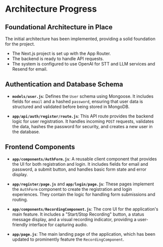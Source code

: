 # Architecture Progress

## Foundational Architecture in Place

The initial architecture has been implemented, providing a solid foundation for the project.

- The Next.js project is set up with the App Router.
- The backend is ready to handle API requests.
- The system is configured to use OpenAI for STT and LLM services and Resend for email.

## Authentication and Database Schema

- **`models/user.js`**: Defines the `User` schema using Mongoose. It includes fields for `email` and a hashed `password`, ensuring that user data is structured and validated before being stored in MongoDB.

- **`app/api/auth/register/route.js`**: This API route provides the backend logic for user registration. It handles incoming `POST` requests, validates the data, hashes the password for security, and creates a new user in the database.

## Frontend Components

- **`app/components/AuthForm.js`**: A reusable client component that provides the UI for both registration and login. It includes fields for email and password, a submit button, and handles basic form state and error display.

- **`app/register/page.js`** and **`app/login/page.js`**: These pages implement the `AuthForm` component to create the registration and login experiences. They contain the logic for handling form submissions and routing.

- **`app/components/RecordingComponent.js`**: The core UI for the application's main feature. It includes a "Start/Stop Recording" button, a status message display, and a visual recording indicator, providing a user-friendly interface for capturing audio.

- **`app/page.js`**: The main landing page of the application, which has been updated to prominently feature the `RecordingComponent`.
